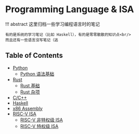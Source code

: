 # Programming Language & ISA

!!! abstract 
    这里归档一些学习编程语言时的笔记
    
    有的是系统的学习笔记（比如 Haskell），有的是零零散散的知识点<br/>
    而且还有一些语言没写笔记（逃

## Table of Contents
- [Python](python)
    - [Python 语法基础](python/basic)
- [Rust](rust)
    - [Rust 基础](rust/basic)
    - [Rust 杂项](rust/misc)
- [C/C++](c_cpp)
- [Haskell](haskell)
- [x86 Assembly](asm)
- [RISC-V ISA](riscv)
    - [RISC-V 非特权级 ISA](riscv/unprivileged)
    - [RISC-V 特权级 ISA](riscv/privileged)